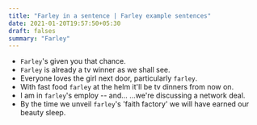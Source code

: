 ```yaml
---
title: "Farley in a sentence | Farley example sentences"
date: 2021-01-20T19:57:50+05:30
draft: falses
summary: "Farley"
---
```

- `Farley`'s given you that chance.
- `Farley` is already a tv winner as we shall see.
- Everyone loves the girl next door, particularly `farley`.
- With fast food `farley` at the helm it'll be tv dinners from now on.
- I am in `farley`'s employ -- and... ...we're discussing a network deal.
- By the time we unveil `farley`'s 'faith factory' we will have earned our beauty sleep.
                 
